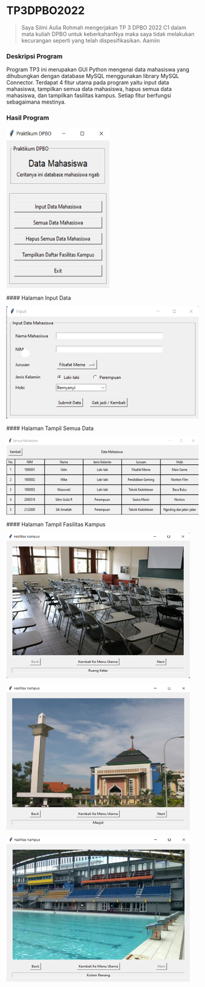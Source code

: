 # TP3DPBO2022

> Saya Silmi Aulia Rohmah mengerjakan TP 3 DPBO 2022 C1 dalam mata kuliah DPBO untuk keberkahanNya 
> maka saya tidak melakukan kecurangan seperti yang telah dispesifikasikan. Aamiin 

### Deskripsi Program 
Program TP3 ini merupakan GUI Python mengenai data mahasiswa yang dihubungkan dengan database MySQL menggunakan library MySQL Connector. Terdapat 4 fitur utama 
pada program yaitu input data mahasiswa, tampilkan semua data mahasiswa, hapus semua data mahasiswa, dan tampilkan fasilitas kampus. 
Setiap fitur berfungsi sebagaimana mestinya.


### Hasil Program
<p align="left">
  <img width="270" height="420" src="https://github.com/silmiaulia/TP3DPBO2022/blob/main/Screenshot/tampilanAwal.png">
</p>
#### Halaman Input Data
<p align="left">
  <img width="504" height="294" src="https://github.com/silmiaulia/TP3DPBO2022/blob/main/Screenshot/windowInput.png">
</p>
#### Halaman Tampil Semua Data
<p align="left">
  <img width="657" height="204" src="https://github.com/silmiaulia/TP3DPBO2022/blob/main/Screenshot/tampilData.png">
</p>
#### Halaman Tampil Fasilitas Kampus
<p align="left">
  <img width="481" height="381" src="https://github.com/silmiaulia/TP3DPBO2022/blob/main/Screenshot/fasilitas1.png">
</p>

<p align="left">
  <img width="481" height="381" src="https://github.com/silmiaulia/TP3DPBO2022/blob/main/Screenshot/fasilitas2.png">
</p>

<p align="left">
  <img width="481" height="381" src="https://github.com/silmiaulia/TP3DPBO2022/blob/main/Screenshot/fasilitas3.png">
</p>
